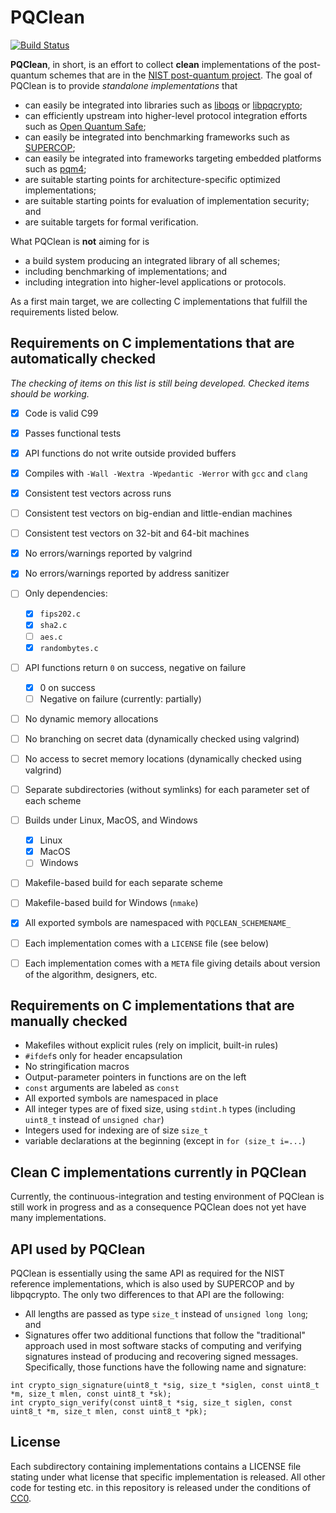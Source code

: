 # PQClean

[![Build Status](https://travis-ci.com/PQClean/PQClean.svg?branch=master)](https://travis-ci.com/PQClean/PQClean)

**PQClean**, in short, is an effort to collect **clean** implementations of the post-quantum
schemes that are in the 
[NIST post-quantum project](https://csrc.nist.gov/projects/post-quantum-cryptography).
The goal of PQClean is to provide *standalone implementations* that 
* can easily be integrated into libraries such as [liboqs](https://openquantumsafe.org/#liboqs) or [libpqcrypto](https://libpqcrypto.org/);
* can efficiently upstream into higher-level protocol integration efforts such as [Open Quantum Safe](https://openquantumsafe.org/#integrations);
* can easily be integrated into benchmarking frameworks such as [SUPERCOP](https://bench.cr.yp.to/supercop.shtml);
* can easily be integrated into frameworks targeting embedded platforms such as [pqm4](https://github.com/mupq/pqm4);
* are suitable starting points for architecture-specific optimized implementations;
* are suitable starting points for evaluation of implementation security; and
* are suitable targets for formal verification.

What PQClean is **not** aiming for is
* a build system producing an integrated library of all schemes;
* including benchmarking of implementations; and
* including integration into higher-level applications or protocols.

As a first main target, we are collecting C implementations that fulfill the requirements
listed below. 

## Requirements on C implementations that are automatically checked

_The checking of items on this list is still being developed. Checked items should be working._

* [x] Code is valid C99
* [x] Passes functional tests
* [x] API functions do not write outside provided buffers
* [x] Compiles with `-Wall -Wextra -Wpedantic -Werror` with `gcc` and `clang`
* [x] Consistent test vectors across runs
* [ ] Consistent test vectors on big-endian and little-endian machines
* [ ] Consistent test vectors on 32-bit and 64-bit machines
* [X] No errors/warnings reported by valgrind
* [X] No errors/warnings reported by address sanitizer
* [ ] Only dependencies:
  * [x] `fips202.c`
  * [x] `sha2.c`
  * [ ] `aes.c`
  * [x] `randombytes.c`
* [ ] API functions return `0` on success, negative on failure
    * [x] 0 on success
    * [ ] Negative on failure (currently: partially)
* [ ] No dynamic memory allocations
* [ ] No branching on secret data (dynamically checked using valgrind)
* [ ] No access to secret memory locations (dynamically checked using valgrind)
* [ ] Separate subdirectories (without symlinks) for each parameter set of each scheme
* [ ] Builds under Linux, MacOS, and Windows
    * [x] Linux
    * [x] MacOS
    * [ ] Windows
* [ ] Makefile-based build for each separate scheme
* [ ] Makefile-based build for Windows (`nmake`)
* [x] All exported symbols are namespaced with `PQCLEAN_SCHEMENAME_`
* [ ] Each implementation comes with a `LICENSE` file (see below)
* [ ] Each implementation comes with a `META` file giving details about version of the algorithm, designers, etc.


## Requirements on C implementations that are manually checked

* Makefiles without explicit rules (rely on implicit, built-in rules)
* `#ifdef`s only for header encapsulation
* No stringification macros
* Output-parameter pointers in functions are on the left
* `const` arguments are labeled as `const`
* All exported symbols are namespaced in place
* All integer types are of fixed size, using `stdint.h` types (including `uint8_t` instead of `unsigned char`)
* Integers used for indexing are of size `size_t`
* variable declarations at the beginning (except in `for (size_t i=...`)


## Clean C implementations currently in PQClean

Currently, the continuous-integration and testing environment of PQClean is still work in progress 
and as a consequence PQClean does not yet have many implementations.

<!--
 Currently, PQClean includes clean C implementations of the following KEMs:

 * [Kyber-512](https://pq-crystals.org/kyber/)
 * [Kyber-768](https://pq-crystals.org/kyber/)
 * [Kyber-1024](https://pq-crystals.org/kyber/)

 Currently, PQClean includes clean C implementations of the following signature schemes:

 * [Dilithium-III](https://pq-crystals.org/dilithium/)
-->

## API used by PQClean

PQClean is essentially using the same API as required for the NIST reference implementations, 
which is also used by SUPERCOP and by libpqcrypto. The only two differences to that API are
the following:
* All lengths are passed as type `size_t` instead of `unsigned long long`; and
* Signatures offer two additional functions that follow the "traditional" approach used
in most software stacks of computing and verifying signatures instead of producing and
recovering signed messages. Specifically, those functions have the following name and signature:

```
int crypto_sign_signature(uint8_t *sig, size_t *siglen, const uint8_t *m, size_t mlen, const uint8_t *sk);
int crypto_sign_verify(const uint8_t *sig, size_t siglen, const uint8_t *m, size_t mlen, const uint8_t *pk);
```

## License

Each subdirectory containing implementations contains a LICENSE file stating under what license
that specific implementation is released. All other code for testing etc. in this repository
is released under the conditions of [CC0](http://creativecommons.org/publicdomain/zero/1.0/).
